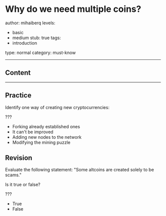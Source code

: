 # Why do we need multiple coins?

author: mihaiberq
levels:
  - basic
  - medium
stub: true
tags:
  - introduction

type: normal
category: must-know

---
## Content



---
## Practice

Identify one way of creating new cryptocurrencies:

???

* Forking already established ones
* It can't be improved
* Adding new nodes to the network
* Modifying the mining puzzle

## Revision

Evaluate the following statement: "Some altcoins are created solely to be scams."

Is it true or false?

???

* True
* False

